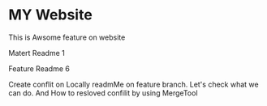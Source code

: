 # MY Website 

This is Awsome feature on website

Matert Readme 1

Feature Readme 6

Create conflit on Locally readmMe on feature branch. 
Let's check what we can do. And How to resloved confilit by using MergeTool
